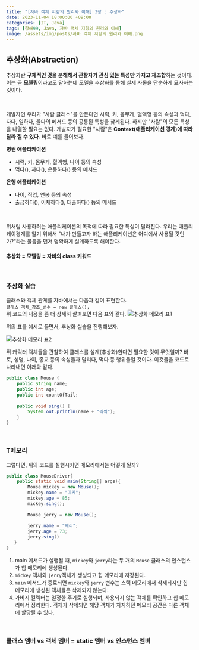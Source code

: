 ```yaml
---
title: "[자바 객체 지향의 원리와 이해] 3장 : 추상화"
date: 2023-11-04 18:00:00 +09:00
categories: [IT, Java]
tags: [항해99, Java, 자바 객체 지향의 원리와 이해]
image: /assets/img/posts/자바 객체 지향의 원리와 이해.png
---
```


## 추상화(Abstraction)
추상화란 **구체적인 것을 분해해서 관찰자가 관심 있는 특성만 가지고 재조합**하는 것이다. 이는 곧 **모델링**이라고도 말하는데 모델을 추상화를 통해 실제 사물을 단순하게 묘사하는 것이다.

<br/>

개발자인 우리가 "사람 클래스"를 만든다면  시력, 키, 몸무게, 혈액형 등의 속성과 먹다, 자다, 일하다, 울다의 메서드 등의 공통된 특성을 찾게된다. 하지만 "사람"의 모든 특성을 나열할 필요는 없다. 개발자가 필요한 "사람"은 **Context(애플리케이션 경계)에 따라 달라 질 수 있다.**
바로 예를 들어보자.    

**병원 애플리케이션**
+ 시력, 키, 몸무게, 혈액형, 나이 등의 속성
+ 먹다(), 자다(), 운동하다() 등의 메서드
 

**은행 애플리케이션**
+  나이, 직업, 연봉 등의 속성
+  출금하다(), 이체하다(), 대출하다() 등의 메서드

<br/>

위처럼 사용하려는 애플리케이션의 목적에 따라 필요한 특성이 달라진다. 우리는 애플리케이경계를 알기 위해서 "내가 만들고자 하는 애플리케이션은 어디에서 사용될 것인가?"라는 물음을 던져 명확하게 설계하도록 해야한다.

####  **추상화 = 모델링 = 자바의 class 키워드**

<br/>

### 추상화 실습
클래스와 객체 관계를 자바에서는 다음과 같이 표현한다.    
`클래스 객체_참조_변수 = new 클래스();`    
위 코드의 내용을 좀 더 상세히 살펴보면 다음 표와 같다.
![추상화 메모리 표1](https://github.com/honge7694/honge7694.github.io/assets/76715487/df60bd8d-9555-4d46-8e4f-1b96292dbb21)

위의 표를 예시로 들면서, 추상화 실습을 진행해보자. 

![추상화 메모리 표2](https://github.com/honge7694/honge7694.github.io/assets/76715487/9fffb845-deb0-42ab-9029-7a43191de2b4)

쥐 캐릭터 객체들을 관찰하여 클래스를 설계(추상화)한다면 필요한 것이 무엇일까? 바로, 성명, 나이, 종교 등의 속성들과 달리다, 먹다 등 행위들일 것이다. 이것들을 코드로 나타내면 아래와 같다.

```java
public class Mouse {
	public String name;
	public int age;
	public int countOfTail;
	
	public void sing() {
		System.out.println(name + "찍찍");
	}
}
```

<br/>

### T메모리
그렇다면, 위의 코드를 실행시키면 메모리에서는 어떻게 될까?
```java
public class MouseDriver{
	public static void main(String[] args){
		Mouse mickey = new Mouse();
		mickey.name = "미키";
		mickey.age = 85;
		mickey.sing();
        
		Mouse jerry = new Mouse();
        
		jerry.name = "제리";
		jerry.age = 73;    
		jerry.sing()
   }
}
```

1. main 메서드가 실행될 때, `mickey`와 `jerry`라는 두 개의 `Mouse` 클래스의 인스턴스가 힙 메모리에 생성된다.
2. `mickey` 객체와 `jerry`객체가 생성되고 힙 메모리에 저장된다. 
3. `main` 메서드가 종료되면 `mickey`와 `jerry` 변수는 스택 메모리에서 삭제되지만 힙 메모리에 생성된 객체들은 삭제되지 않는다.
4. 가비지 컬렉터는 일정한 주기로 실행되며, 사용되지 않는 객체를 확인하고 힙 메모리에서 정리한다. 객체가 삭제되면 해당 객체가 차지하던 메모리 공간은 다른 객체에 할당될 수 있다.

<br/>

### 클래스 멤버 vs 객체 멤버 = static 멤버 vs 인스턴스 멤버


